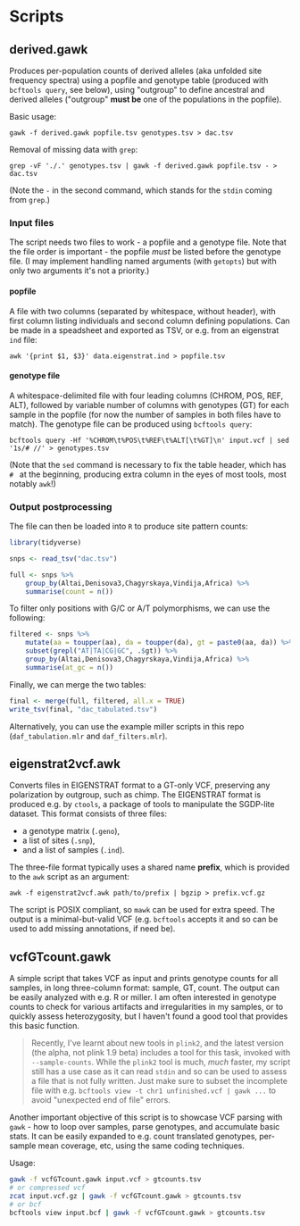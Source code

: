# Scripts

## derived.gawk
Produces per-population counts of derived alleles (aka unfolded site frequency spectra) using a popfile and genotype table (produced with `bcftools query`, see below), using "outgroup" to define ancestral and derived alleles ("outgroup" **must be** one of the populations in the popfile).

Basic usage:

    gawk -f derived.gawk popfile.tsv genotypes.tsv > dac.tsv

Removal of missing data with `grep`:

    grep -vF './.' genotypes.tsv | gawk -f derived.gawk popfile.tsv - > dac.tsv

(Note the `-` in the second command, which stands for the `stdin` coming from `grep`.)

### Input files
The script needs two files to work - a popfile and a genotype file. Note that the file order is important - the popfile _must_ be listed before the genotype file. (I may implement handling named arguments (with `getopts`) but with only two arguments it's not a priority.)

#### popfile
A file with two columns (separated by whitespace, without header), with first column listing individuals and second column defining populations. Can be made in a speadsheet and exported as TSV, or e.g. from an eigenstrat `ind` file:

    awk '{print $1, $3}' data.eigenstrat.ind > popfile.tsv


#### genotype file
A whitespace-delimited file with four leading columns (CHROM, POS, REF, ALT), followed by variable number of columns with genotypes (GT) for each sample in the popfile (for now the number of samples in both files have to match). The genotype file can be produced using `bcftools query`:

    bcftools query -Hf '%CHROM\t%POS\t%REF\t%ALT[\t%GT]\n' input.vcf | sed '1s/# //' > genotypes.tsv

(Note that the `sed` command is necessary to fix the table header, which has `# ` at the beginning, producing extra column in the eyes of most tools, most notably `awk`!)

### Output postprocessing
The file can then be loaded into `R` to produce site pattern counts:

```R
library(tidyverse)

snps <- read_tsv("dac.tsv")

full <- snps %>% 
    group_by(Altai,Denisova3,Chagyrskaya,Vindija,Africa) %>% 
    summarise(count = n())
```
To filter only positions with G/C or A/T polymorphisms, we can use the following:

```R
filtered <- snps %>% 
    mutate(aa = toupper(aa), da = toupper(da), gt = paste0(aa, da)) %>% 
    subset(grepl("AT|TA|CG|GC", .$gt)) %>% 
    group_by(Altai,Denisova3,Chagyrskaya,Vindija,Africa) %>% 
    summarise(at_gc = n())
```

Finally, we can merge the two tables:

```R
final <- merge(full, filtered, all.x = TRUE)
write_tsv(final, "dac_tabulated.tsv")
```

Alternatively, you can use the example miller scripts in this repo (`daf_tabulation.mlr` and `daf_filters.mlr`).

## eigenstrat2vcf.awk
Converts files in EIGENSTRAT format to a GT-only VCF, preserving any polarization by outgroup, such as chimp. The EIGENSTRAT format is produced e.g. by `ctools`, a package of tools to manipulate the SGDP-lite dataset. This format consists of three files:

 - a genotype matrix (`.geno`),
 - a list of sites (`.snp`),
 - and a list of samples (`.ind`).

The three-file format typically uses a shared name **prefix**, which is provided to the `awk` script as an argument:

    awk -f eigenstrat2vcf.awk path/to/prefix | bgzip > prefix.vcf.gz

The script is POSIX compliant, so `mawk` can be used for extra speed. The output is a minimal-but-valid VCF (e.g. `bcftools` accepts it and so can be used to add missing annotations, if need be).

## vcfGTcount.gawk
A simple script that takes VCF as input and prints genotype counts for all samples, in long three-column format: sample, GT, count. The output can be easily analyzed with e.g. R or miller. I am often interested in genotype counts to check for various artifacts and irregularities in my samples, or to quickly assess heterozygosity, but I haven't found a good tool that provides this basic function.

> Recently, I've learnt about new tools in `plink2`, and the latest version (the alpha, not  plink 1.9 beta) includes a tool for this task, invoked with `--sample-counts`. While the `plink2` tool is much, _much_ faster, my script still has a use case as it can read `stdin` and so can be used to assess a file that is not fully written. Just make sure to subset the incomplete file with e.g. `bcftools view -t chr1 unfinished.vcf | gawk ...` to avoid "unexpected end of file" errors.

Another important objective of this script is to showcase VCF parsing with `gawk` - how to loop over samples, parse genotypes, and accumulate basic stats. It can be easily expanded to e.g. count translated genotypes, per-sample mean coverage, etc, using the same coding techniques.

Usage:

```bash
gawk -f vcfGTcount.gawk input.vcf > gtcounts.tsv
# or compressed vcf
zcat input.vcf.gz | gawk -f vcfGTcount.gawk > gtcounts.tsv
# or bcf
bcftools view input.bcf | gawk -f vcfGTcount.gawk > gtcounts.tsv
```
